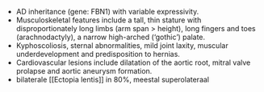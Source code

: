 - AD inheritance (gene: FBN1) with variable expressivity.
- Musculoskeletal features include a tall, thin stature with disproportionately long limbs (arm span > height), long fingers and toes (arachnodactyly), a narrow high-arched (‘gothic’) palate.
- Kyphoscoliosis, sternal abnormalities, mild joint laxity, muscular underdevelopment and predisposition to hernias.
- Cardiovascular lesions include dilatation of the aortic root, mitral valve prolapse and aortic aneurysm formation.
- bilaterale [[Ectopia lentis]] in 80%, meestal superolateraal
